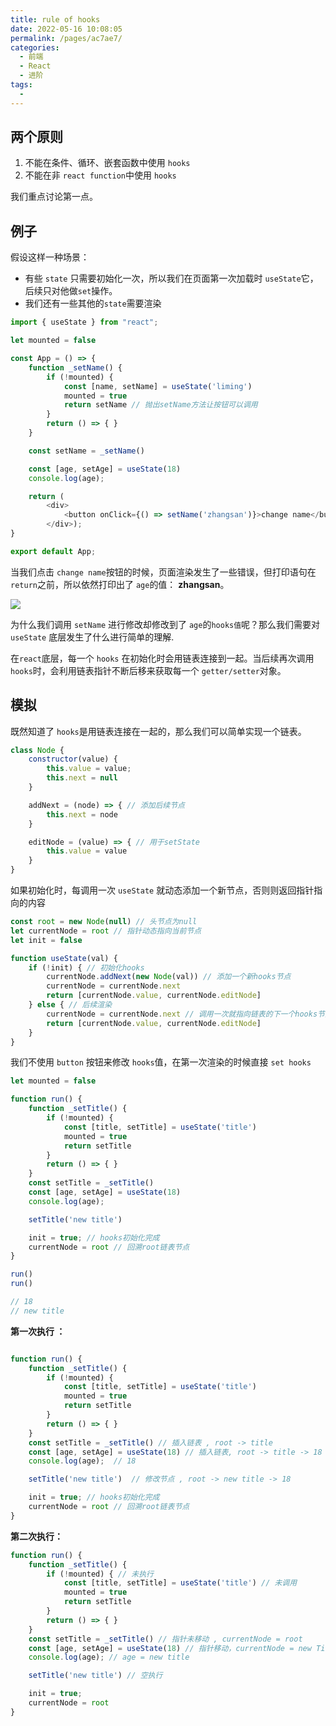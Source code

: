 ```yaml
---
title: rule of hooks
date: 2022-05-16 10:08:05
permalink: /pages/ac7ae7/
categories:
  - 前端
  - React
  - 进阶
tags:
  - 
---
```


## 两个原则

1.  不能在条件、循环、嵌套函数中使用 `hooks`
2.  不能在非 `react function`中使用 `hooks`

我们重点讨论第一点。

## 例子

假设这样一种场景：
-   有些 `state` 只需要初始化一次，所以我们在页面第一次加载时 `useState`它，后续只对他做`set`操作。
-   我们还有一些其他的`state`需要渲染

```javascript
import { useState } from "react";

let mounted = false

const App = () => {
    function _setName() {
        if (!mounted) {
            const [name, setName] = useState('liming')
            mounted = true
            return setName // 抛出setName方法让按钮可以调用
        }
        return () => { }
    }

    const setName = _setName()

    const [age, setAge] = useState(18) 
    console.log(age);

    return (
        <div>
            <button onClick={() => setName('zhangsan')}>change name</button>
        </div>);
}

export default App;
```

当我们点击 `change name`按钮的时候，页面渲染发生了一些错误，但打印语句在 `return`之前，所以依然打印出了 `age`的值： **zhangsan**。 

![](https://linyc.oss-cn-beijing.aliyuncs.com/rule-of-hooks.gif)

为什么我们调用 `setName` 进行修改却修改到了 `age`的`hooks值`呢？那么我们需要对 `useState` 底层发生了什么进行简单的理解.

在`react`底层，每一个 `hooks` 在初始化时会用链表连接到一起。当后续再次调用 `hooks`时，会利用链表指针不断后移来获取每一个 `getter/setter`对象。

## 模拟

既然知道了 `hooks`是用链表连接在一起的，那么我们可以简单实现一个链表。

```javascript
class Node {
    constructor(value) {
        this.value = value;
        this.next = null
    }

    addNext = (node) => { // 添加后续节点
        this.next = node
    }

    editNode = (value) => { // 用于setState
        this.value = value
    }
}

```

如果初始化时，每调用一次 `useState` 就动态添加一个新节点，否则则返回指针指向的内容

```javascript
const root = new Node(null) // 头节点为null
let currentNode = root // 指针动态指向当前节点
let init = false 

function useState(val) {
    if (!init) { // 初始化hooks
        currentNode.addNext(new Node(val)) // 添加一个新hooks节点
        currentNode = currentNode.next
        return [currentNode.value, currentNode.editNode]
    } else { // 后续渲染
        currentNode = currentNode.next // 调用一次就指向链表的下一个hooks节点
        return [currentNode.value, currentNode.editNode]
    }
}

```

我们不使用 `button` 按钮来修改 `hooks`值，在第一次渲染的时候直接 `set hooks`

```javascript
let mounted = false

function run() {
    function _setTitle() {
        if (!mounted) {
            const [title, setTitle] = useState('title')
            mounted = true
            return setTitle
        }
        return () => { } 
    }
    const setTitle = _setTitle()
    const [age, setAge] = useState(18)
    console.log(age); 

    setTitle('new title') 

    init = true; // hooks初始化完成
    currentNode = root // 回溯root链表节点
}

run() 
run() 

// 18
// new title

```

**第一次执行 ：**

```javascript

function run() {
    function _setTitle() {
        if (!mounted) {
            const [title, setTitle] = useState('title')
            mounted = true
            return setTitle
        }
        return () => { } 
    }
    const setTitle = _setTitle() // 插入链表 , root -> title
    const [age, setAge] = useState(18) // 插入链表, root -> title -> 18
    console.log(age);  // 18

    setTitle('new title')  // 修改节点 , root -> new title -> 18

    init = true; // hooks初始化完成
    currentNode = root // 回溯root链表节点
}

```

**第二次执行：**

```javascript
function run() {
    function _setTitle() {
        if (!mounted) { // 未执行
            const [title, setTitle] = useState('title') // 未调用
            mounted = true
            return setTitle
        }
        return () => { } 
    }
    const setTitle = _setTitle() // 指针未移动 , currentNode = root
    const [age, setAge] = useState(18) // 指针移动，currentNode = new Title
    console.log(age); // age = new title 

    setTitle('new title') // 空执行

    init = true;
    currentNode = root 
}


```
